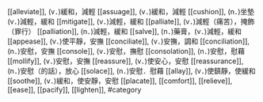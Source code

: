 [[alleviate]], (v．)緩和，減輕 
[[assuage]], (v．)緩和，減輕 
[[cushion]], (n．)坐墊 (v．)減輕，緩和 
[[mitigate]], (v．)減輕，緩和 
[[palliate]], (v．)減輕（痛苦），掩飾（罪行） 
[[palliation]], (n．)減輕，緩和 
[[salve]], (n．)藥膏，(v．)減輕，緩和 
[[appease]], (v．)使平靜，安撫 
[[conciliate]], (v．)安撫，調和 
[[conciliation]], (n．)安慰，安撫 
[[console]], (v．)安慰，撫慰 
[[consolation]], (n．)安慰，慰藉 
[[mollify]], (v．)安慰，安撫 
[[reassure]], (v．)使安心，安慰 
[[reassurance]], (n．)安慰（的話），放心 
[[solace]], (n．)安慰．慰藉 
[[allay]], (v．)使鎮靜，使緩和 
[[soothe]], (v．)緩和，使安靜，安慰 
[[placate]], 
[[comfort]], 
[[relieve]], 
[[ease]], 
[[pacify]], 
[[lighten]], 
#category
